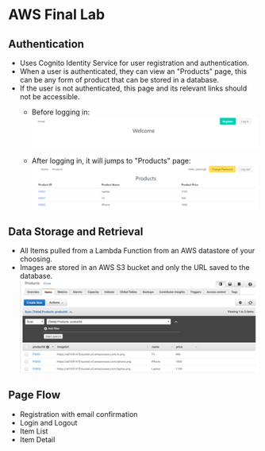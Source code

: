 # AWS Final Lab

## Authentication
- Uses Cognito Identity Service for user registration and authentication.
- When a user is authenticated, they can view an "Products" page, this can be any form of product that can be stored in a database.
- If the user is not authenticated, this page and its relevant links should not be accessible.
  - Before logging in:
  ![](https://github.com/liangjinhongwin/cognito_starter/blob/master/public/home.PNG)

  - After logging in, it will jumps to "Products" page:
  ![](https://github.com/liangjinhongwin/cognito_starter/blob/master/public/products.PNG)
 

## Data Storage and Retrieval
- All Items pulled from a Lambda Function from an AWS datastore of your choosing.
- Images are stored in an AWS S3 bucket and only the URL saved to the database.
![](https://github.com/liangjinhongwin/cognito_starter/blob/master/public/dynamodb.PNG)

## Page Flow
- Registration with email confirmation
- Login and Logout
- Item List
- Item Detail